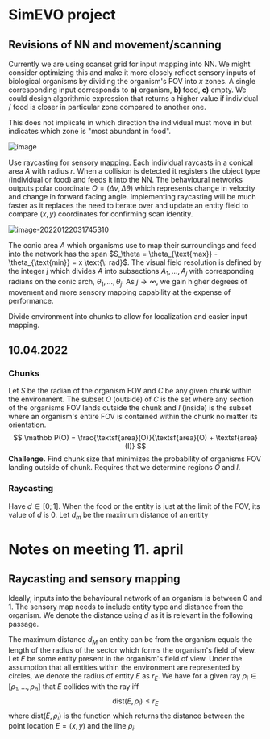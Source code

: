 # SimEVO project

## Revisions of NN and movement/scanning

Currently we are using scanset grid for input mapping into NN. We might consider optimizing this and make it more closely reflect sensory inputs of biological organisms by dividing the organism's FOV into $x$ zones. A single corresponding input corresponds to **a)** organism, **b)** food, **c)** empty. We could design algorithmic expression that returns a higher value if individual / food is closer in particular zone compared to another one.

This does not implicate in which direction the individual must move in but indicates which zone is "most abundant in food".

![image](https://user-images.githubusercontent.com/63433562/150600593-c5def542-8c97-4253-b650-8e93e3f489a2.png)

Use raycasting for sensory mapping. Each individual raycasts in a conical area $A$ with radius $r$. When a collision is detected it registers the object type (individual or food) and feeds it into the NN. The behavioural networks outputs polar coordinate $O = (\Delta v, \Delta \theta)$ which represents change in velocity and change in forward facing angle. Implementing raycasting will be much faster as it replaces the need to iterate over and update an entity field to compare $(x,y)$ coordinates for confirming scan identity.

![image-20220122031745310](https://user-images.githubusercontent.com/63433562/150623119-4879b45b-1156-445e-a201-f2dd99fc0f67.png)

The conic area $A$ which organisms use to map their surroundings and feed into the network has the span $S_\theta = \theta_{\text{max}} - \theta_{\text{min}} = x \text{\: rad}$. The visual field resolution is defined by the integer $j$ which divides $A$ into subsections $A_1, \ldots, A_j$ with corresponding radians on the conic arch, $\theta_1, \ldots, \theta_j$. As $j \to \infty$, we gain higher degrees of movement and more sensory mapping capability at the expense of performance.

Divide environment into chunks to allow for localization and easier input mapping.

## 10.04.2022

### Chunks

Let $S$ be the radian of the organism FOV and $C$ be any given chunk within the environment. The subset $O$ (outside) of $C$ is the set where any section of the organisms FOV lands outside the chunk and $I$ (inside) is the subset where an organism's entire FOV is contained within the chunk no matter its orientation.
$$
\mathbb P(O) = \frac{\textsf{area}(O)}{\textsf{area}(O) + \textsf{area}(I)}
$$
**Challenge.** Find chunk size that minimizes the probability of organisms FOV landing outside of chunk. Requires that we determine regions $O$ and $I$.

### Raycasting



Have $d \in [0;1]$. When the food or the entity is just at the limit of the FOV, its value of $d$ is $0$. Let $d_m$ be the maximum distance of an entity 

# Notes on meeting 11. april

## Raycasting and sensory mapping

Ideally, inputs into the behavioural network of an organism is between 0 and 1. The sensory map needs to include entity type and distance from the organism. We denote the distance using $d$ as it is relevant in the following passage.

The maximum distance $d_M$ an entity can be from the organism equals the length of the radius of the sector which forms the organism's field of view. Let $E$ be some entity present in the organism's field of view. Under the assumption that all entities within the environment are represented by circles, we denote the radius of entity $E$ as $r_E$. We have for a given ray $\rho_i \in [\rho_1, \ldots, \rho_n]$ that $E$ collides with the ray iff
$$
\textsf{dist}(E, \rho_i) \leq r_E
$$
where $\textsf{dist}(E, \rho_i)$ is the function which returns the distance between the point location $E = (x,y)$ and the line $\rho_i$.
